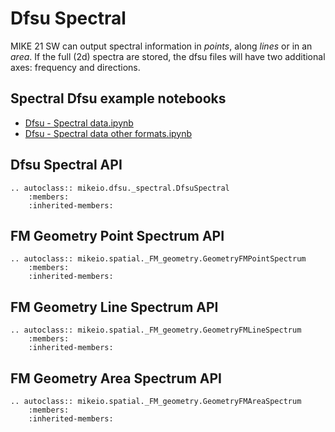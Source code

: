 # Dfsu Spectral


MIKE 21 SW can output spectral information in *points*, along *lines* or in an *area*. If the full (2d) spectra are stored, the dfsu files will have two additional axes: frequency and directions. 


## Spectral Dfsu example notebooks

* [Dfsu - Spectral data.ipynb](https://nbviewer.jupyter.org/github/DHI/mikeio/blob/main/notebooks/Dfsu%20-%20Spectral%20data.ipynb) 
* [Dfsu - Spectral data other formats.ipynb](https://nbviewer.jupyter.org/github/DHI/mikeio/blob/main/notebooks/Dfsu%20-%20Spectral%20data%20other%20formats.ipynb) 



## Dfsu Spectral API

```{eval-rst}
.. autoclass:: mikeio.dfsu._spectral.DfsuSpectral
	:members:
	:inherited-members:
```


## FM Geometry Point Spectrum API

```{eval-rst}
.. autoclass:: mikeio.spatial._FM_geometry.GeometryFMPointSpectrum
	:members:
	:inherited-members:
```

## FM Geometry Line Spectrum API

```{eval-rst}
.. autoclass:: mikeio.spatial._FM_geometry.GeometryFMLineSpectrum
	:members:
	:inherited-members:
```

## FM Geometry Area Spectrum API

```{eval-rst}
.. autoclass:: mikeio.spatial._FM_geometry.GeometryFMAreaSpectrum
	:members:
	:inherited-members:
```

